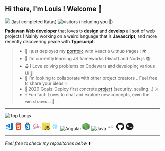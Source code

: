## Hi there, I'm Louis ! Welcome 🖖

<a href= "https://www.codewars.com/users/louiiuol/completed"><img src="https://www.codewars.com/users/louiiuol/badges/micro"/></a> (last completed Katas) 
![visitors](https://visitor-badge.glitch.me/badge?page_id=louiiuol) (including you 🤭)

<strong>Padawan Web developer</strong> that loves to <strong> design </strong> and <strong> develop </strong> all sort of web projects ! Mainly working on a weird language that is <strong>Javascript</strong>, and  more recently discovering peace with <strong>Typescript</strong>.

> - 🔭 I just deployed my <a href='https://louiiuol.github.io/louiiuol/'>portfolio</a> with React & Github Pages ! 🌍
> - 🌱 I’m currently learning JS frameworks (React) and Node.js 📚
> - 🕹 I Love solving problems on Codewars and developing various UI 🎨
> - 👯 I’m looking to collaborate with other project creators .. Feel free to share your ideas 💡
> - 🥅 2020 Goals: Deploy first concrete <a href='https://github.com/louiiuol/ride-community'>project</a> (security, scaling...) ⚔️
> - ⚡ Fun fact: Loves to chat and explore new concepts, even the weird ones .. 🤔

***

![Top Langs](https://github-readme-stats.vercel.app/api/top-langs/?username=louiiuol&layout=compact&theme=nord)

<p>
  <img alt="Visual Studio Code" width="26px" src="https://raw.githubusercontent.com/github/explore/80688e429a7d4ef2fca1e82350fe8e3517d3494d/topics/visual-studio-code/visual-studio-code.png" />
  <img alt="HTML5" width="26px" src="https://raw.githubusercontent.com/github/explore/80688e429a7d4ef2fca1e82350fe8e3517d3494d/topics/html/html.png" />
  <img alt="CSS3" width="26px" src="https://raw.githubusercontent.com/github/explore/80688e429a7d4ef2fca1e82350fe8e3517d3494d/topics/css/css.png" />
  <img alt="Sass" width="26px" src="https://raw.githubusercontent.com/github/explore/80688e429a7d4ef2fca1e82350fe8e3517d3494d/topics/sass/sass.png" />
  <img alt="JavaScript" width="26px" src="https://raw.githubusercontent.com/github/explore/80688e429a7d4ef2fca1e82350fe8e3517d3494d/topics/javascript/javascript.png" />
  <img alt="React" width="26px" src="https://raw.githubusercontent.com/github/explore/80688e429a7d4ef2fca1e82350fe8e3517d3494d/topics/react/react.png" />
  <img alt="Angular" width="26px" src="https://upload.wikimedia.org/wikipedia/commons/thumb/c/cf/Angular_full_color_logo.svg/200px-Angular_full_color_logo.svg.png" />
  <img alt="Node.js" width="26px" src="https://raw.githubusercontent.com/github/explore/80688e429a7d4ef2fca1e82350fe8e3517d3494d/topics/nodejs/nodejs.png" />
  <img alt="Java" width="26px" src="https://codingexplained.com/wp-content/uploads/2017/06/java.png" />
  <img alt="MySQL" width="26px" src="https://raw.githubusercontent.com/github/explore/80688e429a7d4ef2fca1e82350fe8e3517d3494d/topics/mysql/mysql.png" />
  <img alt="GitHub" width="26px" src="https://raw.githubusercontent.com/github/explore/78df643247d429f6cc873026c0622819ad797942/topics/github/github.png" />
  <img alt="Terminal" width="26px" src="https://raw.githubusercontent.com/github/explore/80688e429a7d4ef2fca1e82350fe8e3517d3494d/topics/terminal/terminal.png" />
</p>

***

*Feel free to check my repositories below* ⬇️
